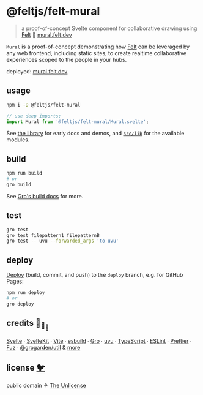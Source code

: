 # @feltjs/felt-mural

> a proof-of-concept Svelte component for collaborative drawing using
> [Felt](https://github.com/feltjs/felt) 🎨
> [mural.felt.dev](https://mural.felt.dev/)

`Mural` is a proof-of-concept demonstrating
how [Felt](https://github.com/feltjs/felt)
can be leveraged by any web frontend, including static sites,
to create realtime collaborative experiences scoped to the people in your hubs.

deployed: [mural.felt.dev](https://mural.felt.dev/)

## usage

```bash
npm i -D @feltjs/felt-mural
```

```ts
// use deep imports:
import Mural from '@feltjs/felt-mural/Mural.svelte';
```

See [the library](https://mural.felt.dev/library) for early docs and demos,
and [`src/lib`](src/lib) for the available modules.

## build

```bash
npm run build
# or
gro build
```

See [Gro's build docs](https://github.com/grogarden/gro/blob/main/src/lib/docs/build.md) for more.

## test

```bash
gro test
gro test filepattern1 filepatternB
gro test -- uvu --forwarded_args 'to uvu'
```

## deploy

[Deploy](https://github.com/grogarden/gro/blob/main/src/lib/docs/deploy.md)
(build, commit, and push) to the `deploy` branch, e.g. for GitHub Pages:

```bash
npm run deploy
# or
gro deploy
```

## credits 🐢<sub>🐢</sub><sub><sub>🐢</sub></sub>

[Svelte](https://github.com/sveltejs/svelte) ∙
[SvelteKit](https://github.com/sveltejs/kit) ∙
[Vite](https://github.com/vitejs/vite) ∙
[esbuild](https://github.com/evanw/esbuild) ∙
[Gro](https://github.com/grogarden/gro) ∙
[uvu](https://github.com/lukeed/uvu) ∙
[TypeScript](https://github.com/microsoft/TypeScript) ∙
[ESLint](https://github.com/eslint/eslint) ∙
[Prettier](https://github.com/prettier/prettier) ∙
[Fuz](https://github.com/fuz-dev/fuz) ∙
[@grogarden/util](https://github.com/grogarden/util)
& [more](package.json)

## license [🐦](https://wikipedia.org/wiki/Free_and_open-source_software)

public domain ⚘ [The Unlicense](license)
